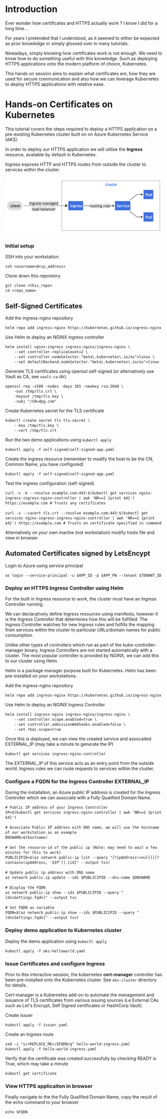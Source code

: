 # Introduction 
Ever wonder how certificates and HTTPS actually work ? I know I did for a long time...

For years I pretended that I understood, as it seemed to either be expected as prior knowledge or simply glossed over in many tutorials.

Nowadays, simply knowing how certificates work is not enough. We need to know how to do something useful with this knowledge. Such as deploying HTTPS applications onto the modern platform of choice, Kubernetes.

This hands on session aims to explain what certificates are, how they are used for secure communication and also how we can leverage Kubernetes to deploy HTTPS applications with relative ease. 

# Hands-on Certificates on Kubernetes
This tutorial covers the steps required to deploy a HTTPS application on a pre-existing Kubernetes cluster built on on Azure Kubernetes Service (AKS).

In order to deploy our HTTPS application we will utilise the **Ingress** resource, available by default in Kubernetes. 

Ingress exposes HTTP and HTTPS routes from outside the cluster to services within the cluster.

![alt text](assets/simple_ingress_k8s.png "Simple Ingress Example Kubernetes")

### Initial setup
SSH into your workstation

    ssh <username>@<ip_address>

Clone down this repoistory

    git clone <this_repo>
    cd <repo_name>

## Self-Signed Certificates 

Add the ingress-nginx repository
    
    helm repo add ingress-nginx https://kubernetes.github.io/ingress-nginx

Use Helm to deploy an NGINX ingress controller
    
    helm install nginx-ingress ingress-nginx/ingress-nginx \
        --set controller.replicaCount=2 \
        --set controller.nodeSelector."beta\.kubernetes\.io/os"=linux \
        --set defaultBackend.nodeSelector."beta\.kubernetes\.io/os"=linux

Generate TLS certificates using openssl self-signed (or alternatively use Vault as CA, see `vault-ca` dir).

    openssl req -x509 -nodes -days 365 -newkey rsa:2048 \
        -out /tmp/tls.crt \
        -keyout /tmp/tls.key \
        -subj "/CN=dpg.com"

Create Kubernetes secret for the TLS certificate

    kubectl create secret tls tls-secret \
        --key /tmp/tls.key \
        --cert /tmp/tls.crt

Run the two demo applications using `kubectl apply`

    kubectl apply -f self-signed/self-signed-app.yaml

Create the ingress resource (remember to modify the host to be the CN, Common Name, you have configured)

    kubectl apply -f self-signed/self-signed-app.yaml

Test the ingress configuration (self-signed)

    curl -v -k --resolve example.com:443:$(kubectl get services nginx-ingress-ingress-nginx-controller | awk 'NR==2 {print $4}') https://example.com # Trusts any certificates

    curl -v --cacert tls.crt --resolve example.com:443:$(kubectl get services nginx-ingress-ingress-nginx-controller | awk 'NR==2 {print $4}') https://example.com # Trusts on certificate specified in command

Alternatively on your own machie (not workstation) modify hosts file and view in browser.


## Automated Certificates signed by LetsEncypt

Login to Azure using service principal 

    az login --service-principal -u $APP_ID -p $APP_PW --tenant $TENANT_ID

### Deploy an HTTPS Ingress Controller using Helm
For the built in Ingress resource to work, the cluster must have an Ingress Controller running. 

We can declaratively define Ingress resources using manifests, however it is the Ingress Controller that determines how this will be fulfilled. The Ingress Controller watches for new Ingress rules and fulfills the mapping from services within the cluster to particular URLs/domain names for public consumption. 

Unlike other types of controllers which run as part of the kube-controller-manager binary, Ingress Controllers are not started automatically with a cluster. The most popular controller is provided by NGINX, we can add this to our cluster using Helm.

Helm is a package manager purpose built for Kubernetes. Helm has been pre-installed on your workstations.

Add the ingress-nginx repository
    
    helm repo add ingress-nginx https://kubernetes.github.io/ingress-nginx

Use Helm to deploy an NGINX Ingress Controller
    
    helm install ingress-nginx ingress-nginx/ingress-nginx \
        --set controller.scope.enabled=true \
        --set controller.admissionWebhooks.enabled=false \
        --set rbac.scope=true

Once this is deployed, we can view the created service and assocaited EXTERNAL_IP (may take a minute to generate the IP)

    kubectl get services ingress-nginx-controller

The EXTERNAL_IP of this service acts as an entry point from the outside world. Ingress rules we can route requests to services within the cluster.

### Configure a FQDN for the Ingress Controller EXTERNAL_IP

During the installation, an Azure public IP address is created for the Ingress Controller which we can associate with a Fully Qualified Domain Name.

    # Public IP address of your Ingress Controller
    IP=$(kubectl get services ingress-nginx-controller | awk 'NR==2 {print $4}')

    # Associate Public IP address with DNS name, we will use the hostname of our workstation as an example
    DNSNAME=$(hostname)

    # Get the resource-id of the public ip (Note: may need to wait a few minutes for this to work)
    PUBLICIPID=$(az network public-ip list --query "[?ipAddress!=null]|[?contains(ipAddress, '$IP')].[id]" --output tsv)

    # Update public ip address with DNS name
    az network public-ip update --ids $PUBLICIPID --dns-name $DNSNAME

    # Display the FQDN
    az network public-ip show --ids $PUBLICIPID --query "[dnsSettings.fqdn]" --output tsv

    # Set FQDN as variable
    FQDN=$(az network public-ip show --ids $PUBLICIPID --query "[dnsSettings.fqdn]" --output tsv)

### Deploy demo application to Kubernetes cluster
Deploy the demo application using `kubectl apply`

    kubectl apply -f aks-helloworld.yaml

### Issue Certificates and configure Ingress
Prior to this interactive session, the kubernetes **cert-manager** controller has been pre-installed onto the Kubernetes cluster. See `aks-cluster` directory for details.

Cert-manager is a Kubernetes add-on to automate the management and issuance of TLS certificates from various issuing sources (i.e External CAs such as Let's Encrypt, Self Signed certificates or HashiCorp Vault).

Create Issuer

    kubectl apply -f issuer.yaml

Create an Ingress route 

    sed -i "s/<REPLACE_ME>/$FQDN/g" hello-world-ingress.yaml
    kubectl apply -f hello-world-ingress.yaml 

Verify that the certificate was created successfully by checking READY is True, which may take a minute

    kubectl get certificate

### View HTTPS applicaiton in browser
Finally navigate to the the Fully Qualified Domain Name, copy the result of the echo command to your browser

    echo $FQDN 
